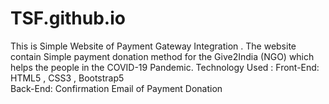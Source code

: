# TSF.github.io
This is Simple Website of Payment Gateway Integration . The website contain Simple payment donation method for the Give2India (NGO) which helps the people in the COVID-19 Pandemic. 
Technology Used : 
Front-End: HTML5 , CSS3 , Bootstrap5  
Back-End: Confirmation Email  of Payment Donation

